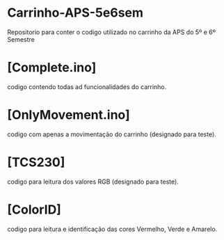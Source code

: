 # Carrinho-APS-5e6sem
Repositorio para conter o codigo utilizado no carrinho da APS do 5º e 6º Semestre

# [Complete.ino]
codigo contendo todas ad funcionalidades do carrinho.

# [OnlyMovement.ino]
codigo com apenas a movimentação do carrinho (designado para teste).

# [TCS230]
codigo para leitura dos valores RGB (designado para teste).

# [ColorID]
codigo para leitura e identificação das cores Vermelho, Verde e Amarelo.
